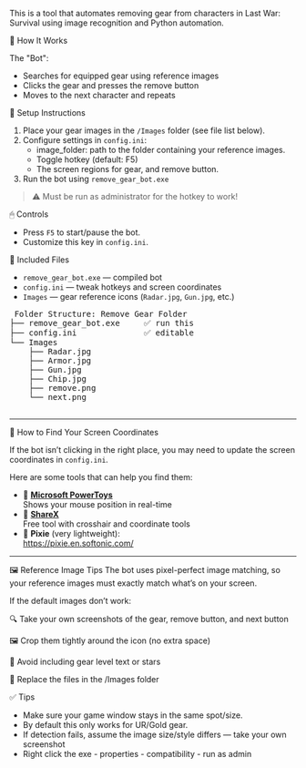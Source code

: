 This is a tool that automates removing gear from characters in Last War: Survival using image recognition and Python automation.

🔧 How It Works

The "Bot":
- Searches for equipped gear using reference images
- Clicks the gear and presses the remove button
- Moves to the next character and repeats

💾 Setup Instructions

1. Place your gear images in the `/Images` folder (see file list below).
2. Configure settings in `config.ini`:
   - image_folder: path to the folder containing your reference images.
   - Toggle hotkey (default: F5)
   - The screen regions for gear, and remove button.
3. Run the bot using `remove_gear_bot.exe`

> ⚠️ Must be run as administrator for the hotkey to work!

🖱 Controls

- Press `F5` to start/pause the bot.
- Customize this key in `config.ini`.

📁 Included Files

- `remove_gear_bot.exe` — compiled bot
- `config.ini` — tweak hotkeys and screen coordinates
- `Images` — gear reference icons (`Radar.jpg`, `Gun.jpg`, etc.)

<pre> Folder Structure: Remove Gear Folder
├── remove_gear_bot.exe     ✅ run this
├── config.ini              ✅ editable
└── Images
    ├── Radar.jpg
    ├── Armor.jpg
    ├── Gun.jpg
    ├── Chip.jpg
    ├── remove.png
    └── next.png    
 </pre>
---

🧭 How to Find Your Screen Coordinates

If the bot isn’t clicking in the right place, you may need to update the screen coordinates in `config.ini`.

Here are some tools that can help you find them:

- 🧮 **[Microsoft PowerToys](https://learn.microsoft.com/en-us/windows/powertoys/)**  
  Shows your mouse position in real-time  
- 🎯 **[ShareX](https://getsharex.com/)**  
  Free tool with crosshair and coordinate tools
- 🔎 **Pixie** (very lightweight):  
  https://pixie.en.softonic.com/

---

🖼 Reference Image Tips
The bot uses pixel-perfect image matching, so your reference images must exactly match what’s on your screen.

If the default images don’t work:

🔍 Take your own screenshots of the gear, remove button, and next button

🖼 Crop them tightly around the icon (no extra space)

🚫 Avoid including gear level text or stars

🔁 Replace the files in the /Images folder


✅ Tips

- Make sure your game window stays in the same spot/size.
- By default this only works for UR/Gold gear.
- If detection fails, assume the image size/style differs — take your own screenshot
- Right click the exe - properties - compatibility - run as admin
